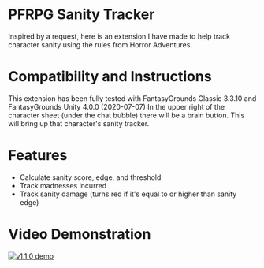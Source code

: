 # PFRPG Sanity Tracker
Inspired by a request, here is an extension I have made to help track character sanity using the rules from Horror Adventures.

# Compatibility and Instructions
This extension has been fully tested with FantasyGrounds Classic 3.3.10 and FantasyGrounds Unity 4.0.0 (2020-07-07)
In the upper right of the character sheet (under the chat bubble) there will be a brain button. This will bring up that character's sanity tracker.

# Features
* Calculate sanity score, edge, and threshold
* Track madnesses incurred
* Track sanity damage (turns red if it's equal to or higher than sanity edge)

# Video Demonstration
[![v1.1.0 demo](https://i.imgur.com/DPuIAkt.jpg)](https://www.youtube.com/watch?v=uuY4c72XhwI "Sanity Tracker - v1.1.0 - Click to Watch!")
